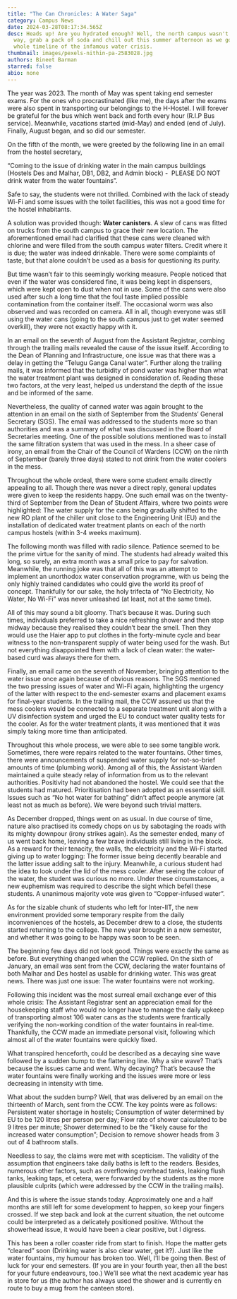 ```yaml
---
title: "The Can Chronicles: A Water Saga"
category: Campus News
date: 2024-03-28T08:17:34.565Z
desc: Heads up! Are you hydrated enough? Well, the north campus wasn't. Either
  way, grab a pack of soda and chill out this summer afternoon as we go down the
  whole timeline of the infamous water crisis.
thumbnail: images/pexels-nithin-pa-2583028.jpg
authors: Bineet Barman
starred: false
abio: none
---
```

<!--StartFragment-->

The year was 2023. The month of May was spent taking end semester exams. For the ones who procrastinated (like me), the days after the exams were also spent in transporting our belongings to the H-Hostel. I will forever be grateful for the bus which went back and forth every hour (R.I.P Bus service). Meanwhile, vacations started (mid-May) and ended (end of July). Finally, August began, and so did our semester.

On the fifth of the month, we were greeted by the following line in an email from the hostel secretary, 

“Coming to the issue of drinking water in the main campus buildings (Hostels Des and Malhar, DB1, DB2, and Admin block) -  PLEASE DO NOT drink water from the water fountains”. 

Safe to say, the students were not thrilled. Combined with the lack of steady Wi-Fi and some issues with the toilet facilities, this was not a good time for the hostel inhabitants.

A solution was provided though: **Water canisters**. A slew of cans was fitted on trucks from the south campus to grace their new location. The aforementioned email had clarified that these cans were cleaned with chlorine and were filled from the south campus water filters. Credit where it is due; the water was indeed drinkable. There were some complaints of taste, but that alone couldn’t be used as a basis for questioning its purity.



But time wasn’t fair to this seemingly working measure. People noticed that even if the water was considered fine, it was being kept in dispensers, which were kept open to dust when not in use. Some of the cans were also used after such a long time that the foul taste implied possible contamination from the container itself. The occasional worm was also observed and was recorded on camera. All in all, though everyone was still using the water cans (going to the south campus just to get water seemed overkill), they were not exactly happy with it.



In an email on the seventh of August from the Assistant Registrar, combing through the trailing mails revealed the cause of the issue itself. According to the Dean of Planning and Infrastructure, one issue was that there was a delay in getting the “Telugu Ganga Canal water”. Further along the trailing mails, it was informed that the turbidity of pond water was higher than what the water treatment plant was designed in consideration of. Reading these two factors, at the very least, helped us understand the depth of the issue and be informed of the same.



Nevertheless, the quality of canned water was again brought to the attention in an email on the sixth of September from the Students’ General Secretary (SGS). The email was addressed to the students more so than authorities and was a summary of what was discussed in the Board of Secretaries meeting. One of the possible solutions mentioned was to install the same filtration system that was used in the mess. In a sheer case of irony, an email from the Chair of the Council of Wardens (CCW) on the ninth of September (barely three days) stated to not drink from the water coolers in the mess.



Throughout the whole ordeal, there were some student emails directly appealing to all. Though there was never a direct reply, general updates were given to keep the residents happy. One such email was on the twenty-third of September from the Dean of Student Affairs, where two points were highlighted: The water supply for the cans being gradually shifted to the new RO plant of the chiller unit close to the Engineering Unit (EU) and the installation of dedicated water treatment plants on each of the north campus hostels (within 3-4 weeks maximum).



The following month was filled with radio silence. Patience seemed to be the prime virtue for the sanity of mind. The students had already waited this long, so surely, an extra month was a small price to pay for salvation. Meanwhile, the running joke was that all of this was an attempt to implement an unorthodox water conservation programme, with us being the only highly trained candidates who could give the world its proof of concept. Thankfully for our sake, the holy trifecta of “No Electricity, No Water, No Wi-Fi” was never unleashed (at least, not at the same time).



All of this may sound a bit gloomy. That’s because it was. During such times, individuals preferred to take a nice refreshing shower and then stop midway because they realised they couldn’t bear the smell. Then they would use the Haier app to put clothes in the forty-minute cycle and bear witness to the non-transparent supply of water being used for the wash. But not everything disappointed them with a lack of clean water: the water-based curd was always there for them.



Finally, an email came on the seventh of November, bringing attention to the water issue once again because of obvious reasons. The SGS mentioned the two pressing issues of water and Wi-Fi again, highlighting the urgency of the latter with respect to the end-semester exams and placement exams for final-year students. In the trailing mail, the CCW assured us that the mess coolers would be connected to a separate treatment unit along with a UV disinfection system and urged the EU to conduct water quality tests for the cooler. As for the water treatment plants, it was mentioned that it was simply taking more time than anticipated.



Throughout this whole process, we were able to see some tangible work. Sometimes, there were repairs related to the water fountains. Other times, there were announcements of suspended water supply for not-so-brief amounts of time (plumbing work). Among all of this, the Assistant Warden maintained a quite steady relay of information from us to the relevant authorities. Positivity had not abandoned the hostel. We could see that the students had matured. Prioritisation had been adopted as an essential skill. Issues such as “No hot water for bathing” didn’t affect people anymore (at least not as much as before). We were beyond such trivial matters.



As December dropped, things went on as usual. In due course of time, nature also practised its comedy chops on us by sabotaging the roads with its mighty downpour (irony strikes again). As the semester ended, many of us went back home, leaving a few brave individuals still living in the block. As a reward for their tenacity, the walls, the electricity and the Wi-Fi started giving up to water logging: The former issue being decently bearable and the latter issue adding salt to the injury. Meanwhile, a curious student had the idea to look under the lid of the mess cooler. After seeing the colour of the water, the student was curious no more. Under these circumstances, a new euphemism was required to describe the sight which befell these students. A unanimous majority vote was given to “Copper-infused water”.



As for the sizable chunk of students who left for Inter-IIT, the new environment provided some temporary respite from the daily inconveniences of the hostels, as December drew to a close, the students started returning to the college. The new year brought in a new semester, and whether it was going to be happy was soon to be seen.



The beginning few days did not look good. Things were exactly the same as before. But everything changed when the CCW replied. On the sixth of January, an email was sent from the CCW, declaring the water fountains of both Malhar and Des hostel as usable for drinking water. This was great news. There was just one issue: The water fountains were not working.



Following this incident was the most surreal email exchange ever of this whole crisis: The Assistant Registrar sent an appreciation email for the housekeeping staff who would no longer have to manage the daily upkeep of transporting almost 106 water cans as the students were frantically verifying the non-working condition of the water fountains in real-time. Thankfully, the CCW made an immediate personal visit, following which almost all of the water fountains were quickly fixed.



What transpired henceforth, could be described as a decaying sine wave followed by a sudden bump to the flattening line. Why a sine wave? That’s because the issues came and went. Why decaying? That’s because the water fountains were finally working and the issues were more or less decreasing in intensity with time.



What about the sudden bump? Well, that was delivered by an email on the thirteenth of March, sent from the CCW. The key points were as follows: Persistent water shortage in hostels; Consumption of water determined by EU to be 120 litres per person per day; Flow rate of shower calculated to be 9 litres per minute; Shower determined to be the “likely cause for the increased water consumption”; Decision to remove shower heads from 3 out of 4 bathroom stalls.



Needless to say, the claims were met with scepticism. The validity of the assumption that engineers take daily baths is left to the readers. Besides, numerous other factors, such as overflowing overhead tanks, leaking flush tanks, leaking taps, et cetera, were forwarded by the students as the more plausible culprits (which were addressed by the CCW in the trailing mails).



And this is where the issue stands today. Approximately one and a half months are still left for some development to happen, so keep your fingers crossed. If we step back and look at the current situation, the net outcome could be interpreted as a delicately positioned positive. Without the showerhead issue, it would have been a clear positive, but I digress.



This has been a roller coaster ride from start to finish. Hope the matter gets “cleared” soon (Drinking water is also clear water, get it?). Just like the water fountains, my humour has broken too. Well, I’ll be going then. Best of luck for your end semesters. (If you are in your fourth year, then all the best for your future endeavours, too.) We’ll see what the next academic year has in store for us (the author has always used the shower and is currently en route to buy a mug from the canteen store).



<!--EndFragment-->